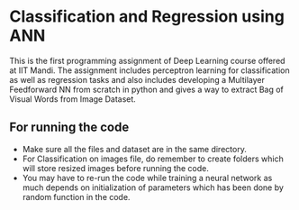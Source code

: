 # Classification and Regression using ANN
This is the first programming assignment of Deep Learning course offered at IIT Mandi. The assignment includes perceptron learning for classification as well as regression tasks and also includes developing a Multilayer Feedforward NN from scratch in python and gives a way to extract Bag of Visual Words from Image Dataset.


## For running the code

- Make sure all the files and dataset are in the same directory. 
- For Classification on images file, do remember to create folders which will store resized images before running the code.
- You may have to re-run the code while training a neural network as much depends on initialization of parameters which has been done by random function in the code.
